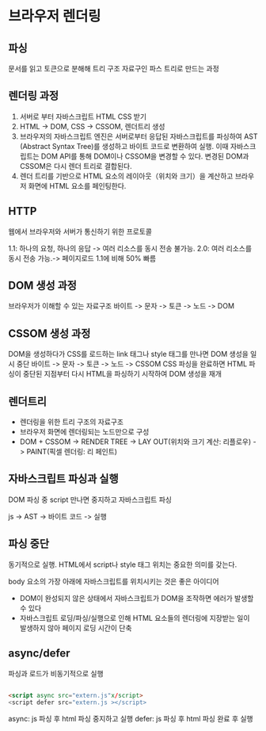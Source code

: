 # 브라우저 렌더링

## 파싱

문서를 읽고 토큰으로 분해해 트리 구조 자료구인 파스 트리로 만드는 과정

## 렌더링 과정

1. 서버로 부터 자바스크립트 HTML CSS 받기
2. HTML -> DOM, CSS -> CSSOM, 렌더트리 생성
3. 브라우저의 자바스크립트 엔진은 서버로부터 응답된 자바스크립트를 파싱하여 AST (Abstract Syntax Tree)를 생성하고 바이트 코드로 변환하여 실행. 이때 자바스크립트는 DOM API를 통해 DOM이나 CSSOM을 변경할 수 있다. 변경된 DOM과 CSSOM은 다시 렌더 트리로 결합된다.
4. 렌더 트리를 기반으로 HTML 요소의 레이아웃（위치와 크기）을 계산하고 브라우저 화면에 HTML 요소를 페인팅한다.

## HTTP

웹에서 브라우저와 서버가 통신하기 위한 프로토콜

1.1: 하나의 요청, 하나의 응답 -> 여러 리소스를 동시 전송 불가능.
2.0: 여러 리소스를 동시 전송 가능.-> 페이지로드 1.1에 비해 50% 빠름

## DOM 생성 과정

브라우저가 이해할 수 있는 자료구조
바이트 -> 문자 -> 토큰 -> 노드 -> DOM

## CSSOM 생성 과정

DOM을 생성하다가 CSS를 로드하는 link 태그나 style 태그를 만나면 DOM 생성을 일시 중단
바이트 -> 문자 -> 토큰 -> 노드 -> CSSOM
CSS 파싱을 완료하면 HTML 파싱이 중단된 지점부터 다시 HTML을 파싱하기 시작하여 DOM 생성을 재개

## 렌더트리

- 렌더링을 위한 트리 구조의 자료구조
- 브라우저 화면에 렌더링되는 노드만으로 구성
- DOM + CSSOM -> RENDER TREE -> LAY OUT(위치와 크기 계산: 리플로우) -> PAINT(픽셀 렌더링: 리 페인트)

## 자바스크립트 파싱과 실행

DOM 파싱 중 script 만나면 중지하고 자바스크립트 파싱

js -> AST -> 바이트 코드 -> 실행

## 파싱 중단

동기적으로 실행. HTML에서 script나 style 태그 위치는 중요한 의미를 갖는다.

body 요소의 가장 아래에 자바스크립트를 위치시키는 것은 좋은 아이디어

- DOM이 완성되지 않은 상태에서 자바스크립트가 DOM을 조작하면 에러가 발생할 수 있다
- 자바스크립트 로딩/파싱/실행으로 인해 HTML 요소들의 렌더링에 지장받는 일이 발생하지 않아 페이지 로딩 시간이 단축

## async/defer

파싱과 로드가 비동기적으로 실행

```html

<script async src="extern.js"x/script>
<script defer src="extern.js ></script>

```

async: js 파싱 후 html 파싱 중지하고 실행
defer: js 파싱 후 html 파싱 완료 후 실행

